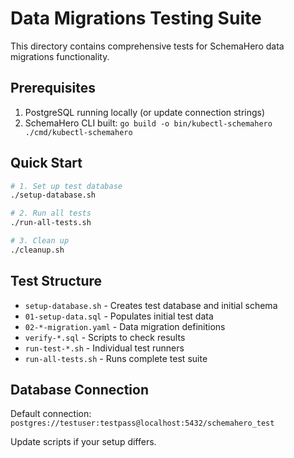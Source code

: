 # Data Migrations Testing Suite

This directory contains comprehensive tests for SchemaHero data migrations functionality.

## Prerequisites

1. PostgreSQL running locally (or update connection strings)
2. SchemaHero CLI built: `go build -o bin/kubectl-schemahero ./cmd/kubectl-schemahero`

## Quick Start

```bash
# 1. Set up test database
./setup-database.sh

# 2. Run all tests
./run-all-tests.sh

# 3. Clean up
./cleanup.sh
```

## Test Structure

- `setup-database.sh` - Creates test database and initial schema
- `01-setup-data.sql` - Populates initial test data
- `02-*-migration.yaml` - Data migration definitions
- `verify-*.sql` - Scripts to check results
- `run-test-*.sh` - Individual test runners
- `run-all-tests.sh` - Runs complete test suite

## Database Connection

Default connection: `postgres://testuser:testpass@localhost:5432/schemahero_test`

Update scripts if your setup differs.
